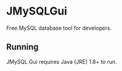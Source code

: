 # JMySQLGui

Free MySQL database tool for developers.

## Running
JMySQL Gui requires Java (JRE) 1.8+ to run.